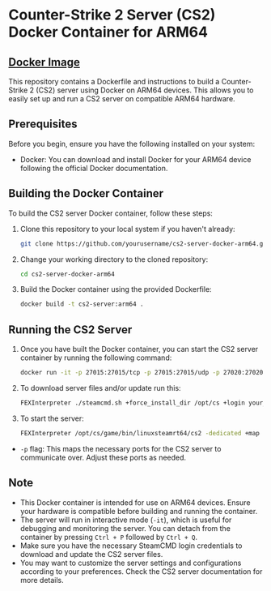 # Counter-Strike 2 Server (CS2) Docker Container for ARM64

## [Docker Image](https://hub.docker.com/r/teriyakigod/cs2-server)

This repository contains a Dockerfile and instructions to build a Counter-Strike 2 (CS2) server using Docker on ARM64 devices. This allows you to easily set up and run a CS2 server on compatible ARM64 hardware.

## Prerequisites

Before you begin, ensure you have the following installed on your system:

- Docker: You can download and install Docker for your ARM64 device following the official Docker documentation.

## Building the Docker Container

To build the CS2 server Docker container, follow these steps:

1. Clone this repository to your local system if you haven't already:

   ```bash
   git clone https://github.com/yourusername/cs2-server-docker-arm64.git
   ```

2. Change your working directory to the cloned repository:

   ```bash
   cd cs2-server-docker-arm64
   ```

3. Build the Docker container using the provided Dockerfile:

   ```bash
   docker build -t cs2-server:arm64 .
   ```

## Running the CS2 Server

1. Once you have built the Docker container, you can start the CS2 server container by running the following command:

   ```bash
   docker run -it -p 27015:27015/tcp -p 27015:27015/udp -p 27020:27020/udp -p 27005:27005/udp -p 26900:26900/udp cs2-server:arm64
   ```
   
2. To download server files and/or update run this:
   
   ```bash
   FEXInterpreter ./steamcmd.sh +force_install_dir /opt/cs +login your_login +app_update 730 validate +exit
   ```
3. To start the server:
   ```bash
   FEXInterpreter /opt/cs/game/bin/linuxsteamrt64/cs2 -dedicated +map de_dust2
   ```

- `-p` flag: This maps the necessary ports for the CS2 server to communicate over. Adjust these ports as needed.

## Note

- This Docker container is intended for use on ARM64 devices. Ensure your hardware is compatible before building and running the container.
- The server will run in interactive mode (`-it`), which is useful for debugging and monitoring the server. You can detach from the container by pressing `Ctrl + P` followed by `Ctrl + Q`.
- Make sure you have the necessary SteamCMD login credentials to download and update the CS2 server files.
- You may want to customize the server settings and configurations according to your preferences. Check the CS2 server documentation for more details.
